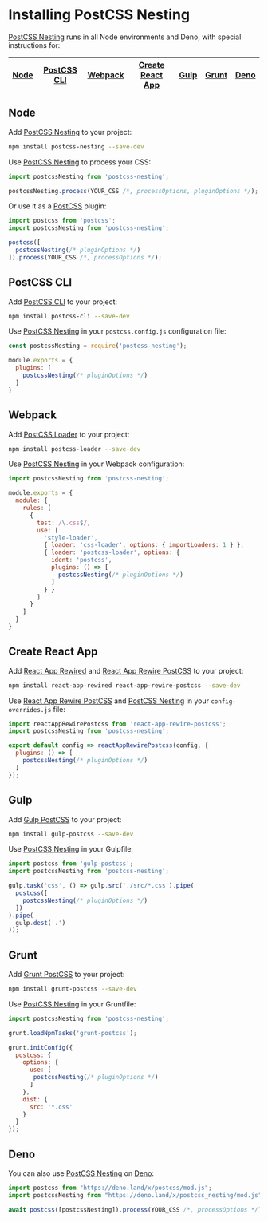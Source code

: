 # Installing PostCSS Nesting

[PostCSS Nesting] runs in all Node environments and Deno, with special instructions for:

| [Node](#node) | [PostCSS CLI](#postcss-cli) | [Webpack](#webpack) | [Create React App](#create-react-app) | [Gulp](#gulp) | [Grunt](#grunt) | [Deno](#deno) |
| --- | --- | --- | --- | --- | --- | --- |

## Node

Add [PostCSS Nesting] to your project:

```bash
npm install postcss-nesting --save-dev
```

Use [PostCSS Nesting] to process your CSS:

```js
import postcssNesting from 'postcss-nesting';

postcssNesting.process(YOUR_CSS /*, processOptions, pluginOptions */);
```

Or use it as a [PostCSS] plugin:

```js
import postcss from 'postcss';
import postcssNesting from 'postcss-nesting';

postcss([
  postcssNesting(/* pluginOptions */)
]).process(YOUR_CSS /*, processOptions */);
```

## PostCSS CLI

Add [PostCSS CLI] to your project:

```bash
npm install postcss-cli --save-dev
```

Use [PostCSS Nesting] in your `postcss.config.js` configuration file:

```js
const postcssNesting = require('postcss-nesting');

module.exports = {
  plugins: [
    postcssNesting(/* pluginOptions */)
  ]
}
```

## Webpack

Add [PostCSS Loader] to your project:

```bash
npm install postcss-loader --save-dev
```

Use [PostCSS Nesting] in your Webpack configuration:

```js
import postcssNesting from 'postcss-nesting';

module.exports = {
  module: {
    rules: [
      {
        test: /\.css$/,
        use: [
          'style-loader',
          { loader: 'css-loader', options: { importLoaders: 1 } },
          { loader: 'postcss-loader', options: {
            ident: 'postcss',
            plugins: () => [
              postcssNesting(/* pluginOptions */)
            ]
          } }
        ]
      }
    ]
  }
}
```

## Create React App

Add [React App Rewired] and [React App Rewire PostCSS] to your project:

```bash
npm install react-app-rewired react-app-rewire-postcss --save-dev
```

Use [React App Rewire PostCSS] and [PostCSS Nesting] in your
`config-overrides.js` file:

```js
import reactAppRewirePostcss from 'react-app-rewire-postcss';
import postcssNesting from 'postcss-nesting';

export default config => reactAppRewirePostcss(config, {
  plugins: () => [
    postcssNesting(/* pluginOptions */)
  ]
});
```

## Gulp

Add [Gulp PostCSS] to your project:

```bash
npm install gulp-postcss --save-dev
```

Use [PostCSS Nesting] in your Gulpfile:

```js
import postcss from 'gulp-postcss';
import postcssNesting from 'postcss-nesting';

gulp.task('css', () => gulp.src('./src/*.css').pipe(
  postcss([
    postcssNesting(/* pluginOptions */)
  ])
).pipe(
  gulp.dest('.')
));
```

## Grunt

Add [Grunt PostCSS] to your project:

```bash
npm install grunt-postcss --save-dev
```

Use [PostCSS Nesting] in your Gruntfile:

```js
import postcssNesting from 'postcss-nesting';

grunt.loadNpmTasks('grunt-postcss');

grunt.initConfig({
  postcss: {
    options: {
      use: [
       postcssNesting(/* pluginOptions */)
      ]
    },
    dist: {
      src: '*.css'
    }
  }
});
```

## Deno

You can also use [PostCSS Nesting] on [Deno]:

```js
import postcss from "https://deno.land/x/postcss/mod.js";
import postcssNesting from "https://deno.land/x/postcss_nesting/mod.js";

await postcss([postcssNesting]).process(YOUR_CSS /*, processOptions */);
```

[Gulp PostCSS]: https://github.com/postcss/gulp-postcss
[Grunt PostCSS]: https://github.com/nDmitry/grunt-postcss
[PostCSS]: https://github.com/postcss/postcss
[PostCSS CLI]: https://github.com/postcss/postcss-cli
[PostCSS Loader]: https://github.com/postcss/postcss-loader
[PostCSS Nesting]: https://github.com/jonathantneal/postcss-nesting
[React App Rewire PostCSS]: https://github.com/csstools/react-app-rewire-postcss
[React App Rewired]: https://github.com/timarney/react-app-rewired
[Deno]: https://deno.land/x/postcss_nesting
